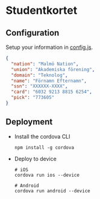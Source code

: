 # Studentkortet

## Configuration

Setup your information in [config.js](./www/js/config.js).

```json
{
  "nation": "Malmö Nation",
  "union": "Akademiska förening",
  "domain": "Teknolog",
  "name": "Förnamn Efternamn",
  "ssn": "XXXXXX-XXXX",
  "card": "6032 9213 8815 6254",
  "pick": "773605"
}
```

## Deployment

* Install the cordova CLI

  ```shell
  npm install -g cordova
  ```

* Deploy to device

  ```shell
  # iOS
  cordova run ios --device

  # Android
  cordova run android --device
  ```
